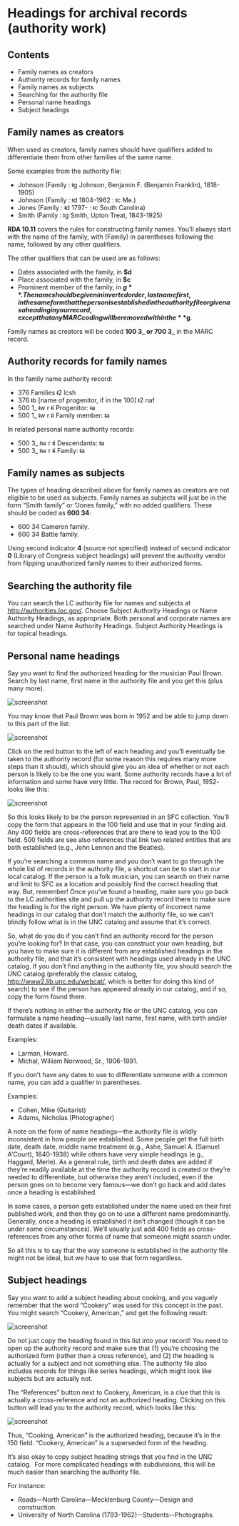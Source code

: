 # Headings for archival records (authority work)

## Contents

- Family names as creators
- Authority records for family names
- Family names as subjects
- Searching for the authority file
- Personal name headings
- Subject headings

## Family names as creators

When used as creators, family names should have qualifiers added to differentiate them from other families of the same name. 

Some examples from the authority file: 

- Johnson (Family : ǂg Johnson, Benjamin F. (Benjamin Franklin), 1818-1905) 
- Johnson (Family : ǂd 1804-1962 : ǂc Me.) 
- Jones (Family : ǂd 1797- : ǂc South Carolina) 
- Smith (Family : ǂg Smith, Upton Treat, 1843-1925) 

**RDA 10.11** covers the rules for constructing family names.  You’ll always start with the name of the family, with (Family) in parentheses following the name, followed by any other qualifiers. 

The other qualifiers that can be used are as follows:

- Dates associated with the family, in **$d**
- Place associated with the family, in **$c** 
- Prominent member of the family, in **$g**.  The name should be given in inverted order, last name first, in the same form that the person is established in the authority file or given as a heading in your record, except that any MARC coding will be removed within the **$g**. 

Family names as creators will be coded **100 3_ or 700 3_** in the MARC record. 

## Authority records for family names

In the family name authority record: 

- 376 Families ǂ2 lcsh 
- 376 ǂb [name of progenitor, if in the 100] ǂ2 naf 
- 500 1_ ǂw r ǂi Progenitor: ǂa 
- 500 1_ ǂw r ǂi Family member: ǂa   

In related personal name authority records: 

- 500 3_ ǂw r ǂi Descendants: ǂa 
- 500 3_ ǂw r ǂi Family: ǂa 

## Family names as subjects

The types of heading described above for family names as creators are not eligible to be used as subjects.  Family names as subjects will just be in the form “Smith family” or “Jones family,” with no added qualifiers.  These should be coded as **600 34**: 

- 600 34 Cameron family. 
- 600 34 Battle family. 

Using second indicator **4** (source not specified) instead of second indicator **0** (Library of Congress subject headings) will prevent the authority vendor from flipping unauthorized family names to their authorized forms. 

## Searching the authority file

You can search the LC authority file for names and subjects at http://authorities.loc.gov/.  Choose Subject Authority Headings or Name Authority Headings, as appropriate.  Both personal and corporate names are searched under Name Authority Headings.  Subject Authority Headings is for topical headings. 

## Personal name headings

Say you want to find the authorized heading for the musician Paul Brown.  Search by last name, first name in the authority file and you get this (plus many more). 

![screenshot](https://user-images.githubusercontent.com/58087302/78273256-9a629300-74dc-11ea-82b3-2d78b355af8e.png "Brown personal name headings 1")

You may know that Paul Brown was born in 1952 and be able to jump down to this part of the list: 

![screenshot](https://user-images.githubusercontent.com/58087302/78273750-47d5a680-74dd-11ea-8bd7-ed61e3b9ae2d.png "Brown personal name heading 2")

Click on the red button to the left of each heading and you’ll eventually be taken to the authority record (for some reason this requires many more steps than it should), which should give you an idea of whether or not each person is likely to be the one you want.  Some authority records have a lot of information and some have very little.  The record for Brown, Paul, 1952- looks like this: 

![screenshot](https://user-images.githubusercontent.com/58087302/78273911-6fc50a00-74dd-11ea-9181-dc22688eea3f.png "Brown personal name heading 3")

So this looks likely to be the person represented in an SFC collection.  You’ll copy the form that appears in the 100 field and use that in your finding aid.  Any 400 fields are cross-references that are there to lead you to the 100 field.  500 fields are see also references that link two related entities that are both established (e.g., John Lennon and the Beatles). 

If you’re searching a common name and you don’t want to go through the whole list of records in the authority file, a shortcut can be to start in our local catalog.  If the person is a folk musician, you can search on their name and limit to SFC as a location and possibly find the correct heading that way.  But, remember!  Once you’ve found a heading, make sure you go back to the LC authorities site and pull up the authority record there to make sure the heading is for the right person.  We have plenty of incorrect name headings in our catalog that don’t match the authority file, so we can’t blindly follow what is in the UNC catalog and assume that it’s correct. 

So, what do you do if you can’t find an authority record for the person you’re looking for?  In that case, you can construct your own heading, but you have to make sure it is different from any established headings in the authority file, and that it’s consistent with headings used already in the UNC catalog.  If you don’t find anything in the authority file, you should search the UNC catalog (preferably the classic catalog, http://www2.lib.unc.edu/webcat/, which is better for doing this kind of search) to see if the person has appeared already in our catalog, and if so, copy the form found there. 

If there’s nothing in either the authority file or the UNC catalog, you can formulate a name heading—usually last name, first name, with birth and/or death dates if available.  

Examples:     

- Larman, Howard.
- Michal, William Norwood, Sr., 1906-1991.

If you don’t have any dates to use to differentiate someone with a common name, you can add a qualifier in parentheses.  

Examples: 

- Cohen, Mike (Guitarist)
- Adams, Nicholas (Photographer)

A note on the form of name headings—the authority file is wildly inconsistent in how people are established.  Some people get the full birth date, death date, middle name treatment (e.g., Ashe, Samuel A. (Samuel A'Court), 1840-1938) while others have very simple headings (e.g., Haggard, Merle).  As a general rule, birth and death dates are added if they’re readily available at the time the authority record is created or they’re needed to differentiate, but otherwise they aren’t included, even if the person goes on to become very famous—we don’t go back and add dates once a heading is established. 

In some cases, a person gets established under the name used on their first published work, and then they go on to use a different name predominantly.  Generally, once a heading is established it isn’t changed (though it can be under some circumstances).  We’ll usually just add 400 fields as cross-references from any other forms of name that someone might search under.  

So all this is to say that the way someone is established in the authority file might not be ideal, but we have to use that form regardless. 

## Subject headings

Say you want to add a subject heading about cooking, and you vaguely remember that the word “Cookery” was used for this concept in the past.  You might search “Cookery, American,” and get the following result: 

![screenshot](https://user-images.githubusercontent.com/58087302/78275344-7d7b8f00-74df-11ea-96ce-2d17d9094d0a.png "Cookery subject heading 1")

Do not just copy the heading found in this list into your record!  You need to open up the authority record and make sure that (1) you’re choosing the authorized form (rather than a cross reference), and (2) the heading is actually for a subject and not something else.  The authority file also includes records for things like series headings, which might look like subjects but are actually not. 

The “References” button next to Cookery, American, is a clue that this is actually a cross-reference and not an authorized heading.  Clicking on this button will lead you to the authority record, which looks like this: 

![screenshot](https://user-images.githubusercontent.com/58087302/78275865-3346dd80-74e0-11ea-9436-a2c5207b0c2b.png "Cookery subject heading 2")

Thus, “Cooking, American” is the authorized heading, because it’s in the 150 field.  “Cookery, American” is a superseded form of the heading.   

It’s also okay to copy subject heading strings that you find in the UNC catalog.  For more complicated headings with subdivisions, this will be much easier than searching the authority file.

For instance:

- Roads—North Carolina—Mecklenburg County—Design and construction. 
- University of North Carolina (1793-1962)--Students--Photographs. 

